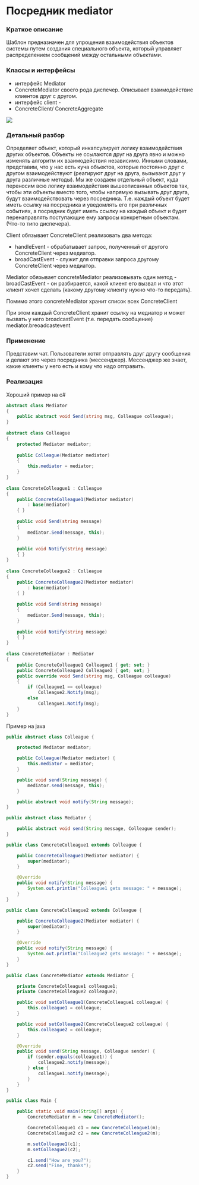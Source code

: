 # Посредник mediator
### Краткое описание
Шаблон предназначен для упрощения взаимодействия объектов системы путем создания специального объекта,
который управляет распределением сообщений между остальными объектами.

### Классы и интерфейсы
- интерфейс Mediator
- ConcreteMediator своего рода диспечер. Описывает взаимодействие клиентов друг с другом.
- интерфейс client - 
- ConcreteClient/ ConcreteAggregate 

![](https://metanit.com/sharp/patterns/pics/mediator.png)

### Детальный разбор
Определяет объект, который инкапсулирует логику взаимодействия других объектов. Объекты не ссылаются друг на друга явно 
и можно изменять алгоритм их взаимодействия независимо. Инными словами, представим, что у нас есть куча объектов,
которые постоянно друг с другом взаимодействуют (реагируют друг на друга, вызывают друг у друга различные методы).
Мы же создаем отдельный объект, куда переносим всю логику взаимодействия вышеописанных объектов так, чтобы эти объекты
вместо того, чтобы напрямую вызывать друг друга, будут взаимодействовать через посредника. Т.е. каждый объект будет иметь
ссылку на посредника и уведомлять его при различных событиях, а посредник будет иметь ссылку на каждый объект и будет перенаправлять
поступающие ему запросы конкретным объектам. (Что-то типо диспечера).

Client обязывает ConcreteClient реализовать два метода:
- handleEvent - обрабатывает запрос, полученный от другого ConcreteClient через медиатор.
- broadCastEvent - служит для отправки запроса другому ConcreteClient через медиатор.

Mediator обязывает concreteMediator реализовывать один метод - broadCastEvent - он разбирается, какой клиент его вызвал и что этот клиент хочет сделать (какому другому клиенту нужно что-то передать).

Помимо этого concreteMediator хранит список всех ConcreteClient

При этом каждый ConcreteClient хранит ссылку на медиатор и может вызвать у него broadcastEvent (т.е. передать сообщение) mediator.breoadcastevent
### Применение
Представим чат. Пользователи хотят отправлять друг другу сообщения и делают это через посредника (мессенджер). Мессенджер же знает, какие клиенты у него есть и кому что надо отправить.

### Реализация 
Хороший пример на c#
``` c#
abstract class Mediator
{
    public abstract void Send(string msg, Colleague colleague);
}
 
abstract class Colleague
{
    protected Mediator mediator;
 
    public Colleague(Mediator mediator)
    {
        this.mediator = mediator;
    }
}
 
class ConcreteColleague1 : Colleague
{
    public ConcreteColleague1(Mediator mediator)
        : base(mediator)
    { }
  
    public void Send(string message)
    {
        mediator.Send(message, this);
    }
  
    public void Notify(string message)
    { }
}
 
class ConcreteColleague2 : Colleague
{
    public ConcreteColleague2(Mediator mediator)
        : base(mediator)
    { }
  
    public void Send(string message)
    {
        mediator.Send(message, this);
    }
  
    public void Notify(string message)
    { }
}
 
class ConcreteMediator : Mediator
{
    public ConcreteColleague1 Colleague1 { get; set; }
    public ConcreteColleague2 Colleague2 { get; set; }
    public override void Send(string msg, Colleague colleague)
    {
        if (Colleague1 == colleague)
            Colleague2.Notify(msg);
        else
            Colleague1.Notify(msg);
    }
}
```

Пример на java
``` java
public abstract class Colleague {

    protected Mediator mediator;

    public Colleague(Mediator mediator) {
        this.mediator = mediator;
    }

    public void send(String message) {
        mediator.send(message, this);
    }

    public abstract void notify(String message);
}

public abstract class Mediator {

    public abstract void send(String message, Colleague sender);
}

public class ConcreteColleague1 extends Colleague {

    public ConcreteColleague1(Mediator mediator) {
        super(mediator);
    }

    @Override
    public void notify(String message) {
        System.out.println("Colleague1 gets message: " + message);
    }
}

public class ConcreteColleague2 extends Colleague {

    public ConcreteColleague2(Mediator mediator) {
        super(mediator);
    }

    @Override
    public void notify(String message) {
        System.out.println("Colleague2 gets message: " + message);
    }
}

public class ConcreteMediator extends Mediator {

    private ConcreteColleague1 colleague1;
    private ConcreteColleague2 colleague2;

    public void setColleague1(ConcreteColleague1 colleague) {
        this.colleague1 = colleague;
    }

    public void setColleague2(ConcreteColleague2 colleague) {
        this.colleague2 = colleague;
    }

    @Override
    public void send(String message, Colleague sender) {
        if (sender.equals(colleague1)) {
            colleague2.notify(message);
        } else {
            colleague1.notify(message);
        }
    }
}

public class Main {

    public static void main(String[] args) {
        ConcreteMediator m = new ConcreteMediator();

        ConcreteColleague1 c1 = new ConcreteColleague1(m);
        ConcreteColleague2 c2 = new ConcreteColleague2(m);

        m.setColleague1(c1);
        m.setColleague2(c2);

        c1.send("How are you?");
        c2.send("Fine, thanks");
    }
}
```
